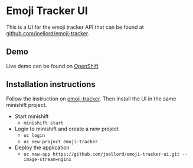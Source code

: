 # Emoji Tracker UI
This is a UI for the emoji tracker API that can be found at [github.com/joellord/emoji-tracker](https://github.com/joellord/emoji-tracker).

## Demo
Live demo can be found on [OpenShift](http://nginx-example-emoji-tracker.b9ad.pro-us-east-1.openshiftapps.com/)

## Installation instructions
Follow the instruction on [emoji-tracker](https://github.com/joellord/emoji-tracker). Then install the UI in the same minishift project.

* Start minishift
  * `minishift start`
* Login to minishift and create a new project
  * `oc login`
  * `oc new-project emoji-tracker`
* Deploy the application
  * `oc new-app https://github.com/joellord/emoji-tracker-ui.git --image-stream=nginx`